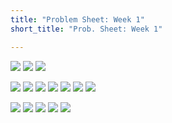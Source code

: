 ```yaml
---
title: "Problem Sheet: Week 1"
short_title: "Prob. Sheet: Week 1"

---
```


[](01-position)

![](#ex-1-1)
![](#ex-1-2)
![](#ex-1-3)

[](02-momentum)

![](#ex-norm-vp)
![](#ex-mom-normalsation)
![](#ex-deriving-psi-x-to-psi-p)
![](#ex-mom-eigenstates)
![](#ex-mom-wf-1-1)
![](#ex-2-6)
![](#ex-2-7)

[](03-Incompat-obs-HUP)

![](#ex-norm-gaussian)
![](#ex-gaussian-mean-var)
![](#ex-mom-wf-gaussian)
![](#ex-x-p-comm)
![](#ex-3-5)
